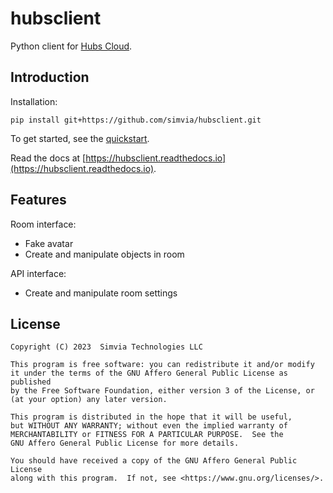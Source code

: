 # hubsclient

Python client for [Hubs Cloud](https://hubs.mozilla.com/).

## Introduction

Installation:

```
pip install git+https://github.com/simvia/hubsclient.git
```

To get started, see the [quickstart](https://hubsclient.readthedocs.io/quickstart).

Read the docs at
[https://hubsclient.readthedocs.io](https://hubsclient.readthedocs.io).

## Features

Room interface:

-   Fake avatar
-   Create and manipulate objects in room

API interface:

-   Create and manipulate room settings

## License

```
Copyright (C) 2023  Simvia Technologies LLC

This program is free software: you can redistribute it and/or modify
it under the terms of the GNU Affero General Public License as published
by the Free Software Foundation, either version 3 of the License, or
(at your option) any later version.

This program is distributed in the hope that it will be useful,
but WITHOUT ANY WARRANTY; without even the implied warranty of
MERCHANTABILITY or FITNESS FOR A PARTICULAR PURPOSE.  See the
GNU Affero General Public License for more details.

You should have received a copy of the GNU Affero General Public License
along with this program.  If not, see <https://www.gnu.org/licenses/>.
```
